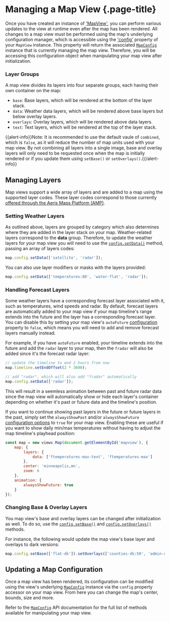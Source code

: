 # Managing a Map View {.page-title}

Once you have created an instance of ['MapView'](), you can perform various updates to the view at runtime even after the map has been rendered. All changes to a map view must be performed using the map's underlying configuration manager, which is accessible using the ['config']({{docs-url}}/classes/mapview.html#config) property of your `MapView` instance. This property will return the associated [`MapConfig`]({{docs-url}}/classes/mapconfig.html) instance that is currently managing the map view. Therefore, you will be accessing this configuration object when manipulating your map view after initialization.

### Layer Groups
A map view divides its layers into four separate groups, each having their own container on the map:

* `base`: Base layers, which will be rendered at the bottom of the layer stack.
* `data`: Weather data layers, which will be rendered above base layers but below overlay layers.
* `overlays`: Overlay layers, which will be rendered above data layers.
* `text`: Text layers, which will be rendered at the top of the layer stack.

{{alert-info}}Note: It is recommended to use the default vaule of `combined`, which is `false`, as it will reduce the number of map units used with your map view. By not combining all layers into a single image, base and overlay layers will only need to be requested once when the map is initially rendered or if you update them using `setBase()` or `setOverlays()`.{{/alert-info}}

## Managing Layers
Map views support a wide array of layers and are added to a map using the supported layer codes. These layer codes correspond to those currently [offered through the Aeris Maps Platform (AMP)](https://www.aerisweather.com/support/docs/aeris-maps/reference/map-layers/). 

### Setting Weather Layers
As outlined above, layers are grouped by category which also determines where they are added in the layer stack on your map. Weather-related layers correspond to the **data** group. Therefore, to update the weather layers for your map view you will need to use the [`config.setData()`]({{docs-url}}/classes/mapconfig.html#setdata) method, passing an array of layers codes:

```javascript
map.config.setData(['satellite', 'radar']);
```

You can also use layer modifiers or masks with the layers provided:

```javascript
map.config.setData(['temperatures:80', 'water-flat', 'radar']);
```

### Handling Forecast Layers
Some weather layers have a corresponding forecast layer associated with it, such as temperatures, wind speeds and radar. By default, forecast layers are automatically added to your map view if your map timeline's range extends into the future and the layer has a corresponding forecast layer. You can disable this by setting your map view's `autoFuture` [configuration](../configuration/) property to `false`, which means you will need to add and remove forecast layers manually instead.

For example, if you have `autoFuture` enabled, your timeline extends into the future and add the `radar` layer to your map, then the `fradar` will also be added since it's the forecast radar layer:

```javascript
// update the timeline to end 2 hours from now
map.timeline.setEndOffset(2 * 3600);

// add "radar", which will also add "fradar" automatically
map.config.setData(['radar']);
```

This will result in a seemless animation between past and future radar data since the map view will automatically show or hide each layer's container depending on whether it's past or future data and the timeline's position.

If you want to continue showing past layers in the future or future layers in the past, simply set the `alwaysShowPast` and/or `alwaysShowFuture` [configuration options](../configuration/) to `true` for your map view. Enabling these are useful if you want to show daily min/max temperatures without having to adjust the map timeline's playhead position:

```javascript
const map = new views.Map(document.getElementById('mapview'), {
    map: {
        layers: {
            data: ['ftemperatures-max-text', 'ftemperatures-max']
        },
        center: 'minneapolis,mn',
        zoom: 6
    },
    animation: {
        alwaysShowFuture: true
    }
});
```

### Changing Base & Overlay Layers
You map view's base and overlay layers can be changed after initialization as well. To do so, use the [`config.setBase()`]({{docs-url}}/classes/mapconfig.html#setbase) and [`config.setOverlays()`]({{docs-url}}/classes/mapconfig.html#setoverlays) methods.

For instance, the following would update the map view's base layer and overlays to dark versions:

```javascript
map.config.setBase(['flat-dk']).setOverlays(['counties-dk:50', 'admin-dk']);
```

## Updating a Map Configuration
Once a map view has been rendered, its configuration can be modified using the view's underlying [`MapConfig`]({{docs-url}}/classes/mapconfig.html) instance via the `config` property accessor on your map view. From here you can change the map's center, bounds, size and more.

Refer to the [`MapConfig`]({{docs-url}}/classes/mapconfig.html) API documentation for the full list of methods available for manipulating your map view.